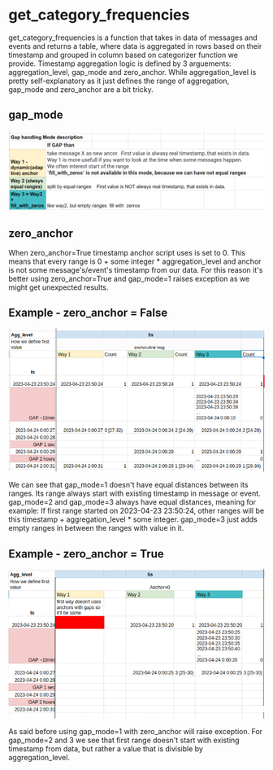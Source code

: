 # get_category_frequencies

get_category_frequencies is a function that takes in data of messages and events and returns a table, where data is aggregated in rows based on their timestamp and grouped in column based on categorizer function we provide. Timestamp aggregation logic is defined by 3 arguements: aggregation_level, gap_mode and zero_anchor. While aggregation_level is pretty self-explanatory as it just defines the range of aggregation, gap_mode and zero_anchor are a bit tricky.

## gap_mode

![image](./img/gap_mode.png)

## zero_anchor

When zero_anchor=True timestamp anchor script uses is set to 0. This means that every range is 0 + some integer * aggregation_level and anchor is not some message's/event's timestamp from our data. For this reason it's better using zero_anchor=True and gap_mode=1 raises exception as we might get unexpected results.

## Example - zero_anchor = False

![image](./img/example_zero_anchor_false.png)

We can see that gap_mode=1 doesn't have equal distances between its ranges. Its range always start with existing timestamp in message or event.
gap_mode=2 and gap_mode=3 always have equal distances, meaning for example: If first range started on 2023-04-23 23:50:24, other ranges will be this timestamp + aggregation_level * some integer.
gap_mode=3 just adds empty ranges in between the ranges with value in it.


## Example - zero_anchor = True

![image](./img/example_zero_anchor_true.png)

As said before using gap_mode=1 with zero_anchor will raise exception.
For gap_mode=2 and 3 we see that first range doesn't start with existing timestamp from data, but rather a value that is divisible by aggregation_level.

